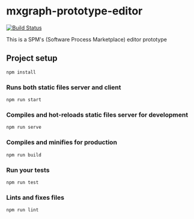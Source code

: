 # mxgraph-prototype-editor

[![Build Status](https://travis-ci.com/Lakshamana/mxgraph-prototype-editor.svg?branch=master)](https://travis-ci.com/Lakshamana/mxgraph-prototype-editor)

This is a SPM's (Software Process Marketplace) editor prototype

## Project setup
```
npm install
```
### Runs both static files server and client
```
npm run start
```

### Compiles and hot-reloads static files server for development
```
npm run serve
```

### Compiles and minifies for production
```
npm run build
```

### Run your tests
```
npm run test
```

### Lints and fixes files
```
npm run lint
```

